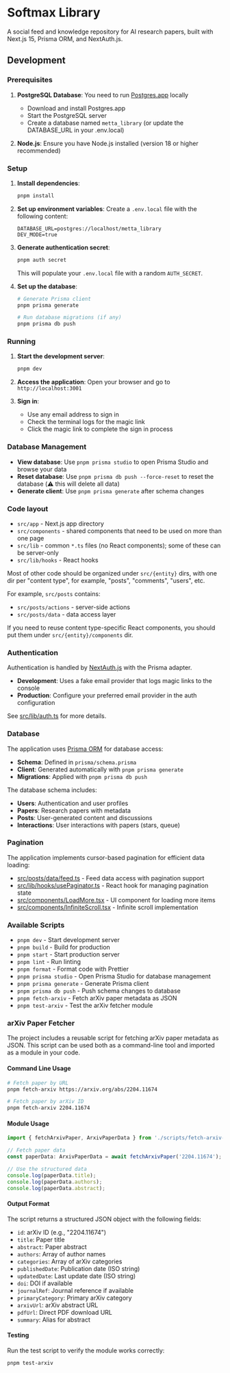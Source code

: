 # Softmax Library

A social feed and knowledge repository for AI research papers, built with Next.js 15, Prisma ORM, and NextAuth.js.

## Development

### Prerequisites

1. **PostgreSQL Database**: You need to run [Postgres.app](https://postgresapp.com/) locally
   - Download and install Postgres.app
   - Start the PostgreSQL server
   - Create a database named `metta_library` (or update the DATABASE_URL in your .env.local)

2. **Node.js**: Ensure you have Node.js installed (version 18 or higher recommended)

### Setup

1. **Install dependencies**:
   ```bash
   pnpm install
   ```

2. **Set up environment variables**:
   Create a `.env.local` file with the following content:
   ```
   DATABASE_URL=postgres://localhost/metta_library
   DEV_MODE=true
   ```

3. **Generate authentication secret**:
   ```bash
   pnpm auth secret
   ```
   This will populate your `.env.local` file with a random `AUTH_SECRET`.

4. **Set up the database**:
   ```bash
   # Generate Prisma client
   pnpm prisma generate
   
   # Run database migrations (if any)
   pnpm prisma db push
   ```

### Running

1. **Start the development server**:
   ```bash
   pnpm dev
   ```

2. **Access the application**:
   Open your browser and go to `http://localhost:3001`

3. **Sign in**:
   - Use any email address to sign in
   - Check the terminal logs for the magic link
   - Click the magic link to complete the sign in process

### Database Management

- **View database**: Use `pnpm prisma studio` to open Prisma Studio and browse your data
- **Reset database**: Use `pnpm prisma db push --force-reset` to reset the database (⚠️ this will delete all data)
- **Generate client**: Use `pnpm prisma generate` after schema changes

### Code layout

- `src/app` - Next.js app directory
- `src/components` - shared components that need to be used on more than one page
- `src/lib` - common `*.ts` files (no React components); some of these can be server-only
- `src/lib/hooks` - React hooks

Most of other code should be organized under `src/{entity}` dirs, with one dir per "content type", for example, "posts", "comments", "users", etc.

For example, `src/posts` contains:

- `src/posts/actions` - server-side actions
- `src/posts/data` - data access layer

If you need to reuse content type-specific React components, you should put them under `src/{entity}/components` dir.

### Authentication

Authentication is handled by [NextAuth.js](https://next-auth.js.org/) with the Prisma adapter.

- **Development**: Uses a fake email provider that logs magic links to the console
- **Production**: Configure your preferred email provider in the auth configuration

See [src/lib/auth.ts](src/lib/auth.ts) for more details.

### Database

The application uses [Prisma ORM](https://www.prisma.io/) for database access:

- **Schema**: Defined in `prisma/schema.prisma`
- **Client**: Generated automatically with `pnpm prisma generate`
- **Migrations**: Applied with `pnpm prisma db push`

The database schema includes:
- **Users**: Authentication and user profiles
- **Papers**: Research papers with metadata
- **Posts**: User-generated content and discussions
- **Interactions**: User interactions with papers (stars, queue)

### Pagination

The application implements cursor-based pagination for efficient data loading:

- [src/posts/data/feed.ts](src/posts/data/feed.ts) - Feed data access with pagination support
- [src/lib/hooks/usePaginator.ts](src/lib/hooks/usePaginator.ts) - React hook for managing pagination state
- [src/components/LoadMore.tsx](src/components/LoadMore.tsx) - UI component for loading more items
- [src/components/InfiniteScroll.tsx](src/components/InfiniteScroll.tsx) - Infinite scroll implementation

### Available Scripts

- `pnpm dev` - Start development server
- `pnpm build` - Build for production
- `pnpm start` - Start production server
- `pnpm lint` - Run linting
- `pnpm format` - Format code with Prettier
- `pnpm prisma studio` - Open Prisma Studio for database management
- `pnpm prisma generate` - Generate Prisma client
- `pnpm prisma db push` - Push schema changes to database
- `pnpm fetch-arxiv` - Fetch arXiv paper metadata as JSON
- `pnpm test-arxiv` - Test the arXiv fetcher module

### arXiv Paper Fetcher

The project includes a reusable script for fetching arXiv paper metadata as JSON. This script can be used both as a command-line tool and imported as a module in your code.

#### Command Line Usage

```bash
# Fetch paper by URL
pnpm fetch-arxiv https://arxiv.org/abs/2204.11674

# Fetch paper by arXiv ID
pnpm fetch-arxiv 2204.11674
```

#### Module Usage

```typescript
import { fetchArxivPaper, ArxivPaperData } from './scripts/fetch-arxiv-paper';

// Fetch paper data
const paperData: ArxivPaperData = await fetchArxivPaper('2204.11674');

// Use the structured data
console.log(paperData.title);
console.log(paperData.authors);
console.log(paperData.abstract);
```

#### Output Format

The script returns a structured JSON object with the following fields:

- `id`: arXiv ID (e.g., "2204.11674")
- `title`: Paper title
- `abstract`: Paper abstract
- `authors`: Array of author names
- `categories`: Array of arXiv categories
- `publishedDate`: Publication date (ISO string)
- `updatedDate`: Last update date (ISO string)
- `doi`: DOI if available
- `journalRef`: Journal reference if available
- `primaryCategory`: Primary arXiv category
- `arxivUrl`: arXiv abstract URL
- `pdfUrl`: Direct PDF download URL
- `summary`: Alias for abstract

#### Testing

Run the test script to verify the module works correctly:

```bash
pnpm test-arxiv
```
